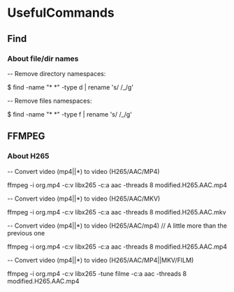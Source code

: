 # UsefulCommands

## Find

### About file/dir names

-- Remove directory namespaces:

$ find -name "* *" -type d | rename 's/ /_/g'

--  Remove files namespaces:

$ find -name "* *" -type f | rename 's/ /_/g'

## FFMPEG

### About H265

-- Convert video (mp4||*) to video (H265/AAC/MP4)

ffmpeg -i org.mp4 -c:v libx265 -c:a aac -threads 8 modified.H265.AAC.mp4

-- Convert video (mp4||*) to video (H265/AAC/MKV)

ffmpeg -i org.mp4 -c:v libx265 -c:a aac -threads 8 modified.H265.AAC.mkv

-- Convert video (mp4||*) to video (H265/AAC/mp4) // A little more than the previous one

ffmpeg -i org.mp4 -c:v libx265 -c:a aac -threads 8 modified.H265.AAC.mp4

-- Convert video (mp4||*) to video (H265/AAC/MP4||MKV/FILM) 

ffmpeg -i org.mp4 -c:v libx265 -tune filme -c:a aac -threads 8 modified.H265.AAC.mp4

